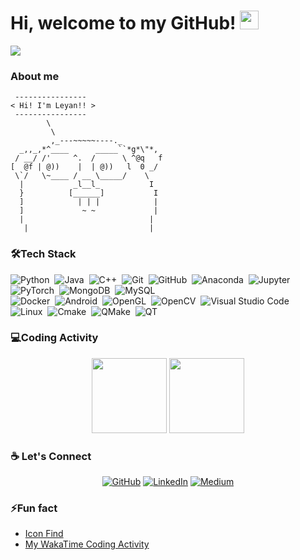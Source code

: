   <div align="center">
  <div style="display: flex;">
  </div>
  </div> 
<!--   <img align="left" src="https://raw.githubusercontent.com/scraly/gophers/main/jurassic-park.png" width="330px" heigth="206px" /> -->


# Hi, welcome to my GitHub! <img width="30" src="https://emojis.slackmojis.com/emojis/images/1593555389/9579/blob_excited.gif?1593555389" alt="party blob" />
  ![](https://visitor-badge.glitch.me/badge?page_id=Leyan529)


### About me 

```
 ----------------
< Hi! I'm Leyan!! >
 ----------------
        \
         \
         ,_---~~~~~----._
  _,,_,*^____      _____``*g*\"*,
 / __/ /'     ^.  /      \ ^@q   f
[  @f | @))    |  | @))   l  0 _/
 \`/   \~____ / __ \_____/    \
  |           _l__l_           I
  }          [______]           I
  ]            | | |            |
  ]             ~ ~             |
  |                            |
   |                           |
```

### 🛠️Tech Stack
   ![Python](https://img.shields.io/badge/-Python-05122A?style=flat&logo=Python)&nbsp;
   ![Java](https://img.shields.io/badge/-Java-05122A?style=flat&logo=Java&logoColor=FFA518)&nbsp;
   ![C++](https://img.shields.io/badge/-C++-05122A?style=flat&logo=C++&logoColor=FFA518)&nbsp;
   ![Git](https://img.shields.io/badge/-Git-05122A?style=flat&logo=git)&nbsp;
   ![GitHub](https://img.shields.io/badge/-GitHub-05122A?style=flat&logo=github)&nbsp;
   ![Anaconda](https://img.shields.io/badge/-Anaconda-05122A?style=flat&logo=Anaconda)&nbsp;
   ![Jupyter](https://img.shields.io/badge/-Jupyter-05122A?style=flat&logo=Jupyter)&nbsp;
   ![PyTorch](https://img.shields.io/badge/-PyTorch-05122A?style=flat&logo=PyTorch)&nbsp;
   ![MongoDB](https://img.shields.io/badge/-MongoDB-05122A?style=flat&logo=MongoDB)&nbsp;
   ![MySQL](https://img.shields.io/badge/-MySQL-05122A?style=flat&logo=MySQL)&nbsp;   
   ![Docker](https://img.shields.io/badge/-Docker-05122A?style=flat&logo=Docker)&nbsp; 
   ![Android](https://img.shields.io/badge/-Android-05122A?style=flat&logo=Android)&nbsp;
   ![OpenGL](https://img.shields.io/badge/-OpenGL-05122A?style=flat&logo=OpenGL)&nbsp;
   ![OpenCV](https://img.shields.io/badge/-OpenCV-05122A?style=flat&logo=OpenCV)&nbsp;
   ![Visual Studio Code](https://img.shields.io/badge/-Visual%20Studio%20Code-05122A?style=flat&logo=visual-studio-code&logoColor=007ACC)&nbsp;
   ![Linux](https://img.shields.io/badge/-Linux-05122A?style=flat&logo=Linux)&nbsp;
   ![Cmake](https://img.shields.io/badge/-Cmake-05122A?style=flat&logo=Cmake)&nbsp;
   ![QMake](https://img.shields.io/badge/-QMake-05122A?style=flat&logo=QMake)&nbsp;
   ![QT](https://img.shields.io/badge/-QT-05122A?style=flat&logo=QT)&nbsp;

   
### 💻Coding Activity
  <div align="center">
  <img height="120px" src="https://github-readme-stats.vercel.app/api/top-langs/?username=Leyan529&hide_title=true&layout=compact&show_icons=true&title_color=ffffff&icon_color=34abeb&count_private=true&&line_height=21&text_color=daf7dc&bg_color=002b36" />
  <img height="120px" src="https://github-readme-stats.vercel.app/api?username=Leyan529&hide_title=true&show_icons=true&hide=prs,issues,contribs&title_color=ffffff&icon_color=34abeb&text_color=daf7dc&bg_color=002b36" />
  </div>     

### :coffee: Let's Connect 
<p align="center">
	<a href="https://github.com/Leyan529"><img src="https://img.icons8.com/bubbles/50/000000/github.png" alt="GitHub"/></a>
	<a href="https://www.linkedin.com/in/leyan-ding-xuan-chen-zhan-30a420132/"><img src="https://img.icons8.com/bubbles/50/000000/linkedin.png" alt="LinkedIn"/></a>
	<a href="https://medium.com/@afly.bsky"><img src="https://user-images.githubusercontent.com/24097516/208464410-259d1280-71b4-40e5-938d-6b6448eefa47.png" alt="Medium"></a>
</p>


<!--
**Leyan529/Leyan529** is a ✨ _special_ ✨ repository because its `README.md` (this file) appears on your GitHub profile.

Here are some ideas to get you started:

- 🔭 I’m currently working on ...
- 🌱 I’m currently learning ...
- 👯 I’m looking to collaborate on ...
- 🤔 I’m looking for help with ...
- 💬 Ask me about ...
- 📫 How to reach me: ...
- 😄 Pronouns: ...
- ⚡ Fun fact: ...
-->

### ⚡Fun fact
* [Icon Find](https://icons8.com/icon/set/medium/ios)
* [My WakaTime Coding Activity](https://github.com/avinal/Profile-Readme-WakaTime)
